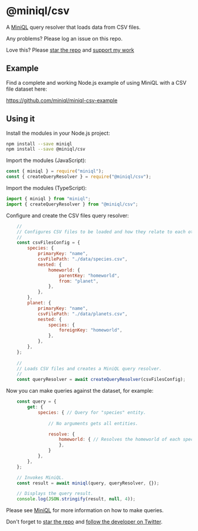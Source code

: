# @miniql/csv

A [MiniQL](https://github.com/miniql/miniql) query resolver that loads data from CSV files.

Any problems? Please log an issue on this repo.

Love this? Please [star the repo](https://github.com/miniql/miniql) and [support my work](https://www.codecapers.com.au/about#support-my-work)


## Example

Find a complete and working Node.js example of using MiniQL with a CSV file dataset here:

https://github.com/miniql/miniql-csv-example

## Using it

Install the modules in your Node.js project:

```bash
npm install --save miniql
npm install --save @miniql/csv
```

Import the modules (JavaScript):

```javascript
const { miniql } = require("miniql");
const { createQueryResolver } = require("@miniql/csv");
```

Import the modules (TypeScript):

```typescript
import { miniql } from "miniql";
import { createQueryResolver } from "@miniql/csv";
```

Configure and create the CSV files query resolver:

```javascript
    //
    // Configures CSV files to be loaded and how they relate to each other.
    //
    const csvFilesConfig = {
        species: {
            primaryKey: "name",
            csvFilePath: "./data/species.csv",
            nested: {
                homeworld: {
                    parentKey: "homeworld",
                    from: "planet",
                },
            },
        },
        planet: {
            primaryKey: "name",
            csvFilePath: "./data/planets.csv",
            nested: {
                species: {
                    foreignKey: "homeworld",
                },
            },
        },
    };
    
    // 
    // Loads CSV files and creates a MiniQL query resolver.
    //
    const queryResolver = await createQueryResolver(csvFilesConfig);
```

Now you can make queries against the dataset, for example:

```javascript
    const query = {
        get: {
            species: { // Query for "species" entity.
            
                // No arguments gets all entities.

                resolve: {
                    homeworld: { // Resolves the homeworld of each species as a nested lookup.
                    },
                }
            },
        },
    };

    // Invokes MiniQL.
    const result = await miniql(query, queryResolver, {});  

    // Displays the query result.
    console.log(JSON.stringify(result, null, 4));
```

Please see [MiniQL](https://github.com/miniql/miniql) for more information on how to make queries.

Don't forget to [star the repo](https://github.com/miniql/miniql) and [follow the developer on Twitter](https://twitter.com/ashleydavis75).
